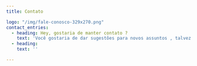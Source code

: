 ```yaml
---
title: Contato

logo: "/img/fale-conosco-329x270.png"
contact_entries:
  - heading: Hey, gostaria de manter contato ?
    text: 'Você gostaria de dar sugestões para novos assuntos , talvez prefira fazer um feedback sobre o nosso blog ou ate mesmo fazer uma parceria conosco ?! Entre em contato a seguir:    ' 
  - heading: 
    text: '' 

---
```



<h3 class="f4 b lh-title mb2"></h3>
